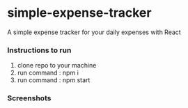 # simple-expense-tracker

A simple expense tracker for your daily expenses with React

### Instructions to run

1. clone repo to your machine
2. run command : npm i
3. run command : npm start

### Screenshots
